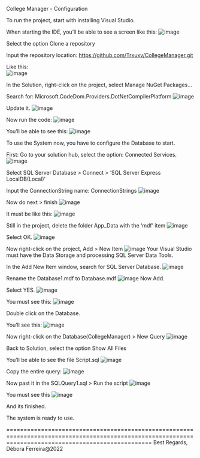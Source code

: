 College Manager - Configuration

To run the project,  start with installing Visual Studio.

When starting the IDE, you’ll be able to see a screen like this:
![image](https://user-images.githubusercontent.com/79454375/192875475-e1398975-26d3-44ed-9626-2a75ef75f90d.png)

Select the option Clone a repository

Input the repository location: https://github.com/Trxuxv/CollegeManager.git


Like this: 
<br/>
![image](https://user-images.githubusercontent.com/79454375/192875626-fa831999-221d-44f5-8818-1382ad5150b2.png)


In the Solution, right-click on the project, select Manage NuGet Packages…


Search for: Microsoft.CodeDom.Providers.DotNetCompilerPlatform
![image](https://user-images.githubusercontent.com/79454375/192875673-cfcad80c-d874-4ded-ba36-83d22849738e.png)

Update it.
![image](https://user-images.githubusercontent.com/79454375/192875727-aa119cfb-fa5b-4de3-9a3e-d3bed857eeb7.png)

Now run the code: 
![image](https://user-images.githubusercontent.com/79454375/192875836-429d0d98-baa7-4f4f-91ad-80d32c7231b3.png)

You’ll be able to see this:
![image](https://user-images.githubusercontent.com/79454375/192875935-5f3df6f1-948b-4570-90eb-9dbb3f6204cd.png)

To use the System now, you have to configure the Database to start.

First:
 Go to your solution hub, select the option: Connected Services.
 ![image](https://user-images.githubusercontent.com/79454375/192876846-c70b28f0-bba3-4a2d-bdaf-1fd08d9e0ecb.png)


Select SQL Server Database > Connect > ‘SQL Server Express LocalDB(Local)’

Input the ConnectionString name: ConnectionStrings
![image](https://user-images.githubusercontent.com/79454375/192877427-3b1a8fbf-126c-4401-a065-e3f222344553.png)


Now do next > finish
![image](https://user-images.githubusercontent.com/79454375/192877475-2d0b4532-de19-47e4-af46-c84d75f8669f.png)

It must be like this:
![image](https://user-images.githubusercontent.com/79454375/192877513-9ea5e580-e397-4d47-8e17-6947b6ba3bc0.png)

Still in the project, delete the folder App_Data with the ‘mdf’ item
![image](https://user-images.githubusercontent.com/79454375/192877555-106939ab-bd49-4401-9673-f675f2027a80.png)


Select OK.
![image](https://user-images.githubusercontent.com/79454375/192877604-8e365388-2ba0-4a50-920e-6720d27ffc9a.png)


Now right-click on the project, Add > New Item
![image](https://user-images.githubusercontent.com/79454375/192877698-78b19deb-4b72-4c67-bbb1-e91c2d17cd79.png)
Your Visual Studio must have the Data Storage and processing SQL Server Data Tools.
 

In the Add New Item window, search for SQL Server Database.
![image](https://user-images.githubusercontent.com/79454375/192877727-30d074d4-27a8-4986-9bda-225351308f2d.png)

Rename the Database1.mdf to Database.mdf
![image](https://user-images.githubusercontent.com/79454375/192877766-2af5487b-fb51-43d4-92d4-13a804e4a3c4.png)
Now Add.


Select YES.
![image](https://user-images.githubusercontent.com/79454375/192877807-f84e17b4-5936-43c5-9109-83a9e04b97d0.png)


You must see this:
![image](https://user-images.githubusercontent.com/79454375/192877894-1ff62d93-b61d-4f38-afea-5ca04267e79a.png)

Double click on the Database.

You’ll see this:
![image](https://user-images.githubusercontent.com/79454375/192877946-c9161e26-ab5e-4b40-b964-188af4688104.png)

Now right-click on the Database(CollegeManager) > New Query
![image](https://user-images.githubusercontent.com/79454375/192877992-c0ef09ef-1168-427a-ad6e-0bd9b2bcf5fc.png)


Back to Solution, select the option Show All Files 

You’ll be able to see the file Script.sql
![image](https://user-images.githubusercontent.com/79454375/192878599-25ef5caf-e706-4e83-a4c5-bcb96743a935.png)


Copy the entire query:
![image](https://user-images.githubusercontent.com/79454375/192878801-98726d96-1c9e-4896-aef8-a422fd238ac5.png)

Now past it in the SQLQuery1.sql > Run the script ![image](https://user-images.githubusercontent.com/79454375/192878883-3d30060b-d160-4f3a-b631-99b7ee0e334d.png)

You must see this 
![image](https://user-images.githubusercontent.com/79454375/192879333-6ed09b0a-77e8-4110-8c80-904390fe6bd2.png)


And its finished. 

The system is ready to use.

======================================================================================================================================================
Best Regards,
Débora Ferreira@2022
